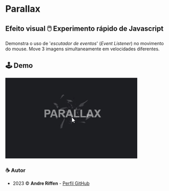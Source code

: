 # Parallax

## Efeito visual 🖱️ Experimento rápido de Javascript

Demonstra o uso de '*escutador de eventos*' (*Event Listener*) no movimento do mouse. Move 3 imagens simultaneamente em velocidades diferentes.

## 🕹️ Demo

![DEMO](https://github.com/andreriffen/parallax/blob/d11c8f97371f5153b101522b6fd7b739d34965ad/parallax.gif)

### ☕ Autor

- 2023 ©️ **Andre Riffen** - [Perfil GitHub](https://github.com/your-username)
